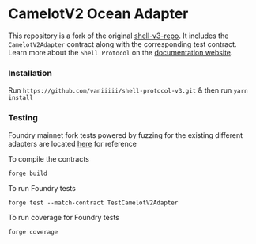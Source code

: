# CamelotV2 Ocean Adapter

This repository is a fork of the original [shell-v3-repo](https://github.com/cowri/shell-protocol-v3). It includes the
`CamelotV2Adapter` contract along with the corresponding test contract. Learn more about the `Shell Protocol` on the
[documentation website](https://docs.shellprotocol.io/).

### Installation

Run `https://github.com/vaniiiii/shell-protocol-v3.git` & then run `yarn install`

### Testing

Foundry mainnet fork tests powered by fuzzing for the existing different adapters are located
[here](https://github.com/cowri/shell-protocol-v3-contracts/tree/main/src/test/fork) for reference

To compile the contracts

```shell
forge build
```

To run Foundry tests

```shell
forge test --match-contract TestCamelotV2Adapter
```

To run coverage for Foundry tests

```shell
forge coverage
```
